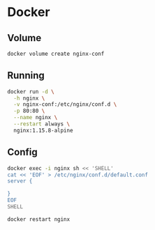 # Docker

## Volume

```sh
docker volume create nginx-conf
```

## Running

```sh
docker run -d \
  -h nginx \
  -v nginx-conf:/etc/nginx/conf.d \
  -p 80:80 \
  --name nginx \
  --restart always \
  nginx:1.15.8-alpine
```

## Config

```sh
docker exec -i nginx sh << 'SHELL'
cat << 'EOF' > /etc/nginx/conf.d/default.conf
server {

}
EOF
SHELL
```

```sh
docker restart nginx
```
